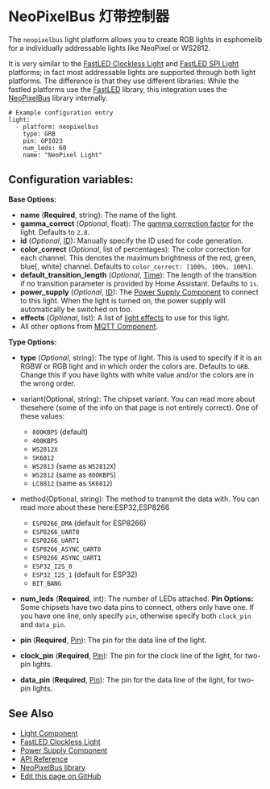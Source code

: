 # NeoPixelBus 灯带控制器

The `neopixelbus` light platform allows you to create RGB lights in esphomelib for a individually addressable lights like NeoPixel or WS2812.

It is very similar to the [FastLED Clockless Light](https://esphomelib.com/esphomeyaml/components/light/fastled_clockless.html) and [FastLED SPI Light](https://esphomelib.com/esphomeyaml/components/light/fastled_spi.html) platforms; in fact most addressable lights are supported through both light platforms. The difference is that they use different libraries: While the fastled platforms use the [FastLED](https://github.com/FastLED/FastLED) library, this integration uses the [NeoPixelBus](https://github.com/Makuna/NeoPixelBus/) library internally.

```
# Example configuration entry
light:
  - platform: neopixelbus
    type: GRB
    pin: GPIO23
    num_leds: 60
    name: "NeoPixel Light"
```

## Configuration variables:

**Base Options:**

- **name** (**Required**, string): The name of the light.
- **gamma_correct** (*Optional*, float): The [gamma correction factor](https://en.wikipedia.org/wiki/Gamma_correction) for the light. Defaults to `2.8`.
- **id** (*Optional*, [ID](https://esphomelib.com/esphomeyaml/guides/configuration-types.html#config-id)): Manually specify the ID used for code generation.
- **color_correct** (*Optional*, list of percentages): The color correction for each channel. This denotes the maximum brightness of the red, green, blue[, white] channel. Defaults to `color_correct: [100%, 100%, 100%]`.
- **default_transition_length** (*Optional*, [Time](https://esphomelib.com/esphomeyaml/guides/configuration-types.html#config-time)): The length of the transition if no transition parameter is provided by Home Assistant. Defaults to `1s`.
- **power_supply** (*Optional*, [ID](https://esphomelib.com/esphomeyaml/guides/configuration-types.html#config-id)): The [Power Supply Component](https://esphomelib.com/esphomeyaml/components/power_supply.html) to connect to this light. When the light is turned on, the power supply will automatically be switched on too.
- **effects** (*Optional*, list): A list of [light effects](https://esphomelib.com/esphomeyaml/components/light/index.html#light-effects) to use for this light.
- All other options from [MQTT Component](https://esphomelib.com/esphomeyaml/components/mqtt.html#config-mqtt-component).

**Type Options:**

- **type** (*Optional*, string): The type of light. This is used to specify if it is an RGBW or RGB light and in which order the colors are. Defaults to `GRB`. Change this if you have lights with white value and/or the colors are in the wrong order.

- variant(Optional, string): The chipset variant. You can read more about thesehere
(some of the info on that page is not entirely correct). One of these values:
  - `800KBPS` (default)
  - `400KBPS`
  - `WS2812X`
  - `SK6812`
  - `WS2813` (same as `WS2812X`)
  - `WS2812` (same as `800KBPS`)
  - `LC8812` (same as `SK6812`)
- method(Optional, string): The method to transmit the data with. You can read more about these here:ESP32,ESP8266
  - `ESP8266_DMA` (default for ESP8266)
  - `ESP8266_UART0`
  - `ESP8266_UART1`
  - `ESP8266_ASYNC_UART0`
  - `ESP8266_ASYNC_UART1`
  - `ESP32_I2S_0`
  - `ESP32_I2S_1` (default for ESP32)
  - `BIT_BANG`

- **num_leds** (**Required**, int): The number of LEDs attached.
**Pin Options:** Some chipsets have two data pins to connect, others only have one. If you have one line, only specify `pin`, otherwise specify both `clock_pin` and `data_pin`.
- **pin** (**Required**, [Pin](https://esphomelib.com/esphomeyaml/guides/configuration-types.html#config-pin)): The pin for the data line of the light.
- **clock_pin** (**Required**, [Pin](https://esphomelib.com/esphomeyaml/guides/configuration-types.html#config-pin)): The pin for the clock line of the light, for two-pin lights.
- **data_pin** (**Required**, [Pin](https://esphomelib.com/esphomeyaml/guides/configuration-types.html#config-pin)): The pin for the data line of the light, for two-pin lights.

## See Also

- [Light Component](https://esphomelib.com/esphomeyaml/components/light/index.html)
- [FastLED Clockless Light](https://esphomelib.com/esphomeyaml/components/light/fastled_clockless.html)
- [Power Supply Component](https://esphomelib.com/esphomeyaml/components/power_supply.html)
- [API Reference](https://esphomelib.com/api/light/neopixelbus.html)
- [NeoPixelBus library](https://github.com/Makuna/NeoPixelBus/wiki/ESP8266-NeoMethods)
- [Edit this page on GitHub](https://github.com/OttoWinter/esphomedocs/blob/current/esphomeyaml/components/light/neopixelbus.rst)